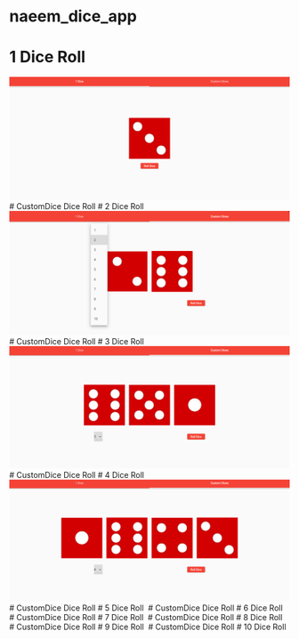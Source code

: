 # naeem_dice_app
# 1 Dice Roll
<img src="https://github.com/naeem92/MobileApplication/blob/main/naeem_dice_app/Screenshort/Dice1.PNG">
# CustomDice Dice Roll
# 2 Dice Roll
<img src="https://github.com/naeem92/MobileApplication/blob/main/naeem_dice_app/Screenshort/Dice2.PNG">
# CustomDice Dice Roll
# 3 Dice Roll
<img src="https://github.com/naeem92/MobileApplication/blob/main/naeem_dice_app/Screenshort/Dice3.PNG">
# CustomDice Dice Roll
# 4 Dice Roll
<img src="https://github.com/naeem92/MobileApplication/blob/main/naeem_dice_app/Screenshort/Dice4.PNG">
# CustomDice Dice Roll
# 5 Dice Roll
<img src="">
# CustomDice Dice Roll
# 6 Dice Roll
<img src="">
# CustomDice Dice Roll
# 7 Dice Roll
<img src="">
# CustomDice Dice Roll
# 8 Dice Roll
<img src="">
# CustomDice Dice Roll
# 9 Dice Roll
<img src="">
# CustomDice Dice Roll
# 10 Dice Roll
<img src="">
